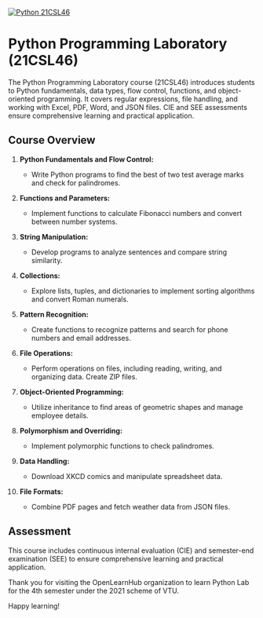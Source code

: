 [![Python 21CSL46](https://img.shields.io/badge/Python-21CSL46-blue?style=for-the-badge&logo=python)](#)

# Python Programming Laboratory (21CSL46)



The Python Programming Laboratory course (21CSL46) introduces students to Python fundamentals, data types, flow control, functions, and object-oriented programming. It covers regular expressions, file handling, and working with Excel, PDF, Word, and JSON files. CIE and SEE assessments ensure comprehensive learning and practical application.

## Course Overview

1. **Python Fundamentals and Flow Control:**
   - Write Python programs to find the best of two test average marks and check for palindromes.

2. **Functions and Parameters:**
   - Implement functions to calculate Fibonacci numbers and convert between number systems.

3. **String Manipulation:**
   - Develop programs to analyze sentences and compare string similarity.

4. **Collections:**
   - Explore lists, tuples, and dictionaries to implement sorting algorithms and convert Roman numerals.

5. **Pattern Recognition:**
   - Create functions to recognize patterns and search for phone numbers and email addresses.

6. **File Operations:**
   - Perform operations on files, including reading, writing, and organizing data. Create ZIP files.

7. **Object-Oriented Programming:**
   - Utilize inheritance to find areas of geometric shapes and manage employee details.

8. **Polymorphism and Overriding:**
   - Implement polymorphic functions to check palindromes.

9. **Data Handling:**
   - Download XKCD comics and manipulate spreadsheet data.

10. **File Formats:**
    - Combine PDF pages and fetch weather data from JSON files.

## Assessment
This course includes continuous internal evaluation (CIE) and semester-end examination (SEE) to ensure comprehensive learning and practical application.

Thank you for visiting the OpenLearnHub organization to learn Python Lab for the 4th semester under the 2021 scheme of VTU.

Happy learning!
